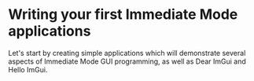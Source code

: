 # Writing your first Immediate Mode applications

Let's start by creating simple applications which will demonstrate several aspects of Immediate Mode GUI programming, as well as Dear ImGui and Hello ImGui.

